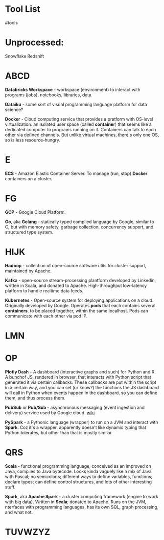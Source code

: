 # Tool List
#tools

# Unprocessed:
Snowflake
Redshift

# ABCD

**Databricks Workspace** - workspace (environment) to interact with programs (jobs), notebooks, libraries, data.

**Dataiku** - some sort of visual programming language platform for data science?

**Docker** - Cloud computing service that provides a pratform with OS-level virtualization: an isolated user space (called **container**) that seems like a dedicated computer to programs running on it. Containers can talk to each other via defined channels. But unlike virtual machines, there's only one OS, so is less resource-hungry.

# E

**ECS** - Amazon Elastic Container Server. To manage (run, stop) **Docker** containers on a cluster.

# FG

**GCP** - Google Cloud Platform.

**Go**, aka **Golang** - statically typed compiled language by Google, similar to C, but with memory safety, garbage collection, concurrency support, and structured type system.	

# HIJK

**Hadoop** - collection of open-source software utils for cluster support, maintained by Apache.

**Kafka** - open-source stream-processing plantform developed by Linkedin, written in Scala, and donated to Apache. High-throughput low-latency platform to handle realtime data feeds.

**Kubernetes** - Open-source system for deploying applications on a cloud. Originally developed by Google. Operates **pods** that each contains several **containers**, to be placed together, within the same localhost. Pods can communicate with each other via pod IP.

# LMN

# OP

**Plotly Dash** - A dashboard (interactive graphs and such) for Python and R. A bunchof JS, rendered in browser, that interacts with Python script that generated it via certain callbacks. These callbacks are put within the script in a certain way, and you can set (or know?) the functions the JS dashboard will call in Python when events happen in the dashboard, so you can define them, and thus process them.

**PubSub** or **Pub/Sub** - asynchronous messaging (event ingestion and delivery) service used by Google cloud. [wiki](https://cloud.google.com/pubsub/docs/tasks-vs-pubsub)

**PySpark** - a Pythonic language (wrapper) to run on a JVM and interact with **Spark**. Coz it's a wrapper, apparently doesn't like dynamic typing that Python tolerates, but other than that is mostly similar.

# QRS

**Scala** - functional programming language, conceived as an improved on Java, compiles to Java bytecode. Looks kinda vaguely like a mix of Java with Pascal; no semicolons; different ways to define variables, functions; declare types; can define control structures, and lots of other interesting stuff.

**Spark**, aka **Apache Spark** - a cluster computing framework (engine to work with big data). Written in **Scala**; donated to Apache. Runs on the JVM, nterfaces with programming languages, has its own SQL, graph processing, and what not.

# TUVWZYZ